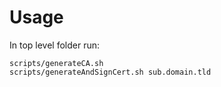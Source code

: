 # Usage

In top level folder run:
```
scripts/generateCA.sh
scripts/generateAndSignCert.sh sub.domain.tld
```
